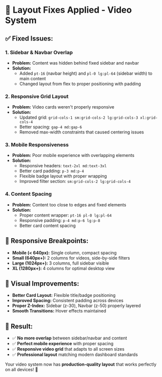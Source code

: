 # 🎯 **Layout Fixes Applied - Video System**

## ✅ **Fixed Issues:**

### **1. Sidebar & Navbar Overlap**
- **Problem:** Content was hidden behind fixed sidebar and navbar
- **Solution:** 
  - Added `pt-16` (navbar height) and `pl-0 lg:pl-64` (sidebar width) to main content
  - Changed layout from flex to proper positioning with padding

### **2. Responsive Grid Layout**
- **Problem:** Video cards weren't properly responsive
- **Solution:**
  - Updated grid: `grid-cols-1 sm:grid-cols-2 lg:grid-cols-3 xl:grid-cols-4`
  - Better spacing: `gap-4 md:gap-6`
  - Removed max-width constraints that caused centering issues

### **3. Mobile Responsiveness**
- **Problem:** Poor mobile experience with overlapping elements
- **Solution:**
  - Responsive headers: `text-2xl md:text-3xl`
  - Better card padding: `p-3 md:p-4`
  - Flexible badge layout with proper wrapping
  - Improved filter section: `sm:grid-cols-2 lg:grid-cols-4`

### **4. Content Spacing**
- **Problem:** Content too close to edges and fixed elements
- **Solution:**
  - Proper content wrapper: `pt-16 pl-0 lg:pl-64`
  - Responsive padding: `p-4 md:p-6 lg:p-8`
  - Better card content spacing

## 📱 **Responsive Breakpoints:**

- **Mobile (< 640px):** Single column, compact spacing
- **Small (640px+):** 2 columns for videos, side-by-side filters  
- **Large (1024px+):** 3 columns, full sidebar visible
- **XL (1280px+):** 4 columns for optimal desktop view

## 🎨 **Visual Improvements:**

- **Better Card Layout:** Flexible title/badge positioning
- **Improved Spacing:** Consistent padding across devices
- **Proper Z-Index:** Sidebar (z-30), Navbar (z-50) properly layered
- **Smooth Transitions:** Hover effects maintained

## 🚀 **Result:**

- ✅ **No more overlap** between sidebar/navbar and content
- ✅ **Perfect mobile experience** with proper spacing
- ✅ **Responsive video grid** that adapts to all screen sizes  
- ✅ **Professional layout** matching modern dashboard standards

Your video system now has **production-quality layout** that works perfectly on all devices! 🎉